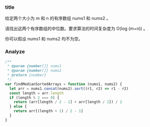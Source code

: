 <!--
abbrlink: dyio2u3d
-->

### title

给定两个大小为 m 和 n 的有序数组 nums1 和 nums2 。

请找出这两个有序数组的中位数。要求算法的时间复杂度为 O(log (m+n)) 。

你可以假设 nums1 和 nums2 均不为空。

### Analyze

```js
/**
 * @param {number[]} nums1
 * @param {number[]} nums2
 * @return {number}
 */
var findMedianSortedArrays = function (nums1, nums2) {
  let arr = nums1.concat(nums2).sort((r1, r2) => r1 - r2)
  const length = arr.length
  if (length % 2 === 0) {
    return (arr[length / 2 - 1] + arr[length / 2]) / 2
  } else {
    return arr[(length + 1) / 2 - 1]
  }
}
```